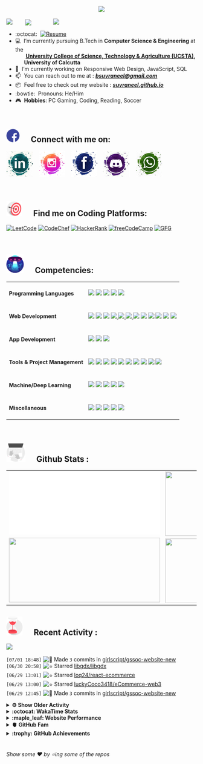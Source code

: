 <!--
[![Header](https://raw.githubusercontent.com/Suvraneel/Suvraneel/master/res/Github%20readme%20Header.png "Portfolio Website")]
(https://suvraneel.github.io/)
-->
<p align="center">
<img src="https://profile-counter.glitch.me/{Suvraneel}/count.svg"></p>

<p>
  <a href=https://open.spotify.com/user/4bio4arq8izb9sba4ly6al54v>
   <img align="right" src="https://spotify-diablo.vercel.app/api/spotify" height=auto width="380">
  </a>
  <img align="center" src="https://readme-typing-svg.herokuapp.com?font=Playfair+Display&color=F70000&size=30&center=true&vCenter=true&multiline=true&weight=100&height=100&width=220&lines=Hey+there%2C;I'm+Suvraneel+!">
  <img align="left" src="https://media.tenor.com/images/043986fe5f470eeb6d86515e6cda30fe/tenor.gif" width="50">
</p>
<!-- <br>
<a href="https://suvraneel.github.io" target="_blank"><img align='right' src="https://raw.githubusercontent.com/Suvraneel/Suvraneel/master/res/readme_banner.gif" width="240" height="auto"></a>
<br> -->

- :octocat: &nbsp;[![Resume](https://img.shields.io/badge/Suvraneel%20Bhuin-RESUME-blue?style=for-the-badge&logo=Sega)](https://suvraneel.github.io/Resume)
- :computer: &nbsp;I’m currently pursuing B.Tech in **Computer Science & Engineering** at the  
 &nbsp;&nbsp;&nbsp;&nbsp;&nbsp;&nbsp;&nbsp;**[University College of Science, Technology & Agriculture (UCSTA)](http://www.caluniv-ucsta.net/),  
 &nbsp;&nbsp;&nbsp;&nbsp;&nbsp;&nbsp;&nbsp;University of Calcutta**
- :crystal_ball: &nbsp;I’m currently working on Responsive Web Design, JavaScript, SQL
- :mailbox: &nbsp;You can reach out to me at : ***bsuvraneel@gmail.com***
- :package: &nbsp;Feel free to check out my website : [***suvraneel.github.io***](https://suvraneel.github.io/)
- :bowtie: &nbsp;Pronouns: He/Him
- :video_game: &nbsp;**Hobbies**: PC Gaming, Coding, Reading, Soccer

<br>
<h2 align=left>
<img src="https://raw.githubusercontent.com/Suvraneel/Suvraneel/master/res/social.gif" height="35" width= auto>
&nbsp;&nbsp;&nbsp;&nbsp;
Connect with me on:
<br></h2>


<!-- 
[![GitHub-Mark-Light](https://raw.githubusercontent.com/Suvraneel/Suvraneel/master/res/in.png#gh-light-mode-only)![GitHub-Mark-Dark](https://raw.githubusercontent.com/Suvraneel/Suvraneel/master/res/in.png#gh-dark-mode-only)](https://www.linkedin.com/in/suvraneel-bhuin) -->


[![LinkedIn](https://raw.githubusercontent.com/Suvraneel/Suvraneel/master/res/in.png#gh-light-mode-only)](https://www.linkedin.com/in/suvraneel-bhuin) &nbsp;&nbsp;
[![Instagram](https://raw.githubusercontent.com/Suvraneel/Suvraneel/master/res/ig.png#gh-light-mode-only)](https://www.instagram.com/el_diablo_suvraneel) &nbsp;&nbsp;
[![Facebook](https://raw.githubusercontent.com/Suvraneel/Suvraneel/master/res/fb.png#gh-light-mode-only)](https://www.facebook.com/suvraneel.bhuin) &nbsp;&nbsp;
[![Discord](https://raw.githubusercontent.com/Suvraneel/Suvraneel/master/res/dc.jpg#gh-light-mode-only)](https://discord.com/users/851345743935045652/) &nbsp;&nbsp;
[![WhatsApp](https://raw.githubusercontent.com/Suvraneel/Suvraneel/master/res/wp.png#gh-light-mode-only)](https://api.whatsapp.com/send?phone=917001967224&text=Hi!%20Suvraneel!!) &nbsp;&nbsp;


<!--
<p>
<a href="https://www.linkedin.com/in/suvraneel-bhuin" target="_blank">
<img src="https://raw.githubusercontent.com/Suvraneel/Suvraneel/master/res/in.png#gh-light-mode-only" height="70" width= auto></a>
&nbsp;&nbsp;&nbsp;&nbsp;&nbsp;
<a href="https://www.instagram.com/el_diablo_suvraneel" target="_blank">
<img src="https://github.com/Suvraneel/Suvraneel/blob/master/res/ig.png#gh-light-mode-only" height="70" width= auto></a>
&nbsp;&nbsp;&nbsp;&nbsp;&nbsp;
<a href="https://github.com/Suvraneel" target="_blank">
<img src="https://raw.githubusercontent.com/Suvraneel/Suvraneel/master/res/github.png" height="35" width= auto></a>
&nbsp;&nbsp;&nbsp;&nbsp;&nbsp;
<a href="https://www.facebook.com/suvraneel.bhuin" target="_blank">
<img src="https://raw.githubusercontent.com/Suvraneel/Suvraneel/master/res/fb.png#gh-light-mode-only" height="70" width= auto></a>
&nbsp;&nbsp;&nbsp;&nbsp;&nbsp;
<a href="https://discord.com/users/851345743935045652/" id="discord">
<img src="https://raw.githubusercontent.com/Suvraneel/Suvraneel/master/res/dc.jpg#gh-light-mode-only" height="70" width= auto></a>
&nbsp;&nbsp;&nbsp;&nbsp;&nbsp;
<a href="https://api.whatsapp.com/send?phone=917001967224&text=Hi!%20Suvraneel!!" id="whatsapp">
<img src="https://raw.githubusercontent.com/Suvraneel/Suvraneel/master/res/wp.png#gh-light-mode-only" height="70" width= auto></a> 
</p>
-->

<br>
<h2 align=left>
<img src="https://raw.githubusercontent.com/Suvraneel/Suvraneel/master/res/target.gif" height="40" width= auto>
&nbsp;&nbsp;&nbsp;&nbsp;
Find me on Coding Platforms:
<br></h2>


[![LeetCode](https://img.shields.io/badge/-LeetCode-da8200?style=for-the-badge&logo=LeetCode&logoColor=ffa116&labelColor=black)](https://leetcode.com/Suvraneel/)
[![CodeChef](https://img.shields.io/badge/Codechef-372a22?&style=for-the-badge&logo=Codechef&logoColor=red&labelColor=black)](https://www.codechef.com/users/suvraneel)
[![HackerRank](https://img.shields.io/badge/-Hackerrank-00c353?style=for-the-badge&logo=HackerRank&logoColor=00EA64&labelColor=black)](https://www.hackerrank.com/bsuvraneel)
[![freeCodeCamp](https://img.shields.io/badge/-freeCodeCamp-131342?style=for-the-badge&logo=freeCodeCamp&logoColor=white&labelColor=0A0A23)](https://www.hackerrank.com/bsuvraneel)
[![GFG](https://img.shields.io/badge/GeeksforGeeks-298D46?style=for-the-badge&logo=geeksforgeeks&logoColor=4dcb72&labelColor=black)](https://auth.geeksforgeeks.org/user/bsuvraneel/)
 <!-- 
 [![HackerEarth - hidden](https://img.shields.io/badge/HackerEarth-2C3454?&style=for-the-badge&logo=HackerEarth&logoColor=5464a1&labelColor=040407")](https://www.hackerearth.com/@bsuvraneel) 
 -->


<!-- Attribution: "Icon made by Freepik from www.flaticon.com"-->
<!--
- **Gmail**: &nbsp;&nbsp;&nbsp;&nbsp;&nbsp;&nbsp;&nbsp;&nbsp;&nbsp;&nbsp;&nbsp;&nbsp; bsuvraneel@gmail.com
- **LinkedIn**: &nbsp;&nbsp;&nbsp;&nbsp;&nbsp;&nbsp;&nbsp;&nbsp; https://www.linkedin.com/in/suvraneel-bhuin/
- **Facebook**: &nbsp;&nbsp;&nbsp;&nbsp;&nbsp;&nbsp; https://www.facebook.com/suvraneel.bhuin
- **Instagram**: &nbsp;&nbsp;&nbsp;&nbsp;&nbsp; https://www.instagram.com/el_diablo_suvraneel
- **Discord**: &nbsp;&nbsp;&nbsp;&nbsp;&nbsp;&nbsp;&nbsp;&nbsp;&nbsp; https://discord.com/users/851345743935045652/
- **WhatsApp**: &nbsp;&nbsp;&nbsp; [+91 7001967224](https://api.whatsapp.com/send?phone=917001967224&text=Hi!%20Suvraneel!!)
-->

<br>
<h2 align=left>
<img src="https://raw.githubusercontent.com/Suvraneel/Suvraneel/master/res/ufo.gif" height="50" width= auto>
&nbsp;&nbsp;&nbsp;&nbsp;
Competencies:
<br></h2>


<table>
<tr>
<td><h4>Programming Languages</h4></td>
<td><a href="https://github.com/search?q=user%3ASuvraneel+language%3AC%2B%2B&type=Code"><img src="https://img.shields.io/badge/CPP-blue?style=for-the-badge&logo=cplusplus&logoColor=blue&color=00599C&labelColor=black"/></a>  
<a href="https://github.com/search?q=user%3ASuvraneel+language%3AC&type=Code"><img src="https://img.shields.io/badge/C-black?style=for-the-badge&logo=c&labelColor=black&color=404040" /></a>  
<a href="https://github.com/search?q=user%3ASuvraneel+language%3AJava&type=Code"><img src="https://img.shields.io/badge/Java-orange?style=for-the-badge&logo=java&logoColor=ff7019&labelColor=141819&color=ff7019"/></a>  
<a href="https://github.com/search?q=user%3ASuvraneel+language%3APython&type=Code"><img src="https://img.shields.io/badge/Python-blue?style=for-the-badge&logo=python&labelColor=black&color=3776ab" /></a>  
<a href="https://github.com/search?p=4&q=user%3ASuvraneel+language%3AJavaScript&type=Code"><img src="https://img.shields.io/badge/Javascript-yellow?style=for-the-badge&logo=javascript&labelColor=black&color=DFA200" /></a></td></tr>

<tr>
<td><h4>Web Development</h4></td>
<td><a href="https://github.com/search?q=user%3ASuvraneel+language%3AHTML&type=Code"><img src="https://img.shields.io/badge/HTML5-red?style=for-the-badge&logo=html5&labelColor=black&color=E34F26"/></a>
<a href="https://github.com/search?q=user%3ASuvraneel+language%3ACSS&type=Code"><img src="https://img.shields.io/badge/CSS3-white?style=for-the-badge&logo=css3&logoColor=1572B6&labelColor=black&color=1572B6" /></a>
<a href="#"><img src="https://img.shields.io/badge/Bootstrap-purple?style=for-the-badge&logo=bootstrap&labelColor=black&color=7952B3"/></a>
<a href="https://github.com/search?p=4&q=user%3ASuvraneel+language%3AJavaScript&type=Code"><img src="https://img.shields.io/badge/Javascript-yellow?style=for-the-badge&logo=javascript&labelColor=black&color=c89100"/>  
<a href="https://github.com/search?p=4&q=user%3ASuvraneel+language%3AJavaScript&type=Code"><img src="https://img.shields.io/badge/PHP-purple?style=for-the-badge&logo=php&labelColor=black&color=585da0"/>
  <a href="https://github.com/search?p=4&q=user%3ASuvraneel+language%3AJavaScript&type=Code"><img src="https://img.shields.io/badge/mysql-black?style=for-the-badge&logo=mysql&logoColor=white&labelColor=black&color=4479A1"/>
<a href="#"><img src="https://img.shields.io/badge/MongoDB-green?style=for-the-badge&logo=mongodb&labelColor=black&color=409040"/></a>
<a href="#"><img src="https://img.shields.io/badge/Express-black?style=for-the-badge&logo=express&labelColor=black&color=1f1f1f"/></a>
<a href="#"><img src="https://img.shields.io/badge/React-blue?style=for-the-badge&logo=react&labelColor=black&color=3a8296"/></a>
<a href="#"><img src="https://img.shields.io/badge/Node.JS-blue?style=for-the-badge&logo=node.js&logoColor=lime&labelColor=black&color=236b23"/></a>
<a href="#"><img src="https://img.shields.io/badge/Tailwind%20CSS-black?style=for-the-badge&logo=tailwindcss&labelColor=black&color=1CA1B8"/></a>
<a href="#"><img src="https://img.shields.io/badge/Next.js-black?style=for-the-badge&logo=Next.js&&logoColor=white&labelColor=black&color=2E2E2E"/></a>
</td></tr>

<tr>
<td><h4>App Development</h4></td>
<td><a href="#"><img src="https://img.shields.io/badge/Flutter-0a97c2?style=for-the-badge&logo=flutter&logoColor=0dbdf2&labelColor=black&color=0ba0cd"/></a>
<a href="https://github.com/search?q=user%3ASuvraneel+language%3ADart&type=Code"><img src="https://img.shields.io/badge/Dart-blue?style=for-the-badge&logo=dart&logoColor=2eb8b8&labelColor=black&color=269999"/></a>
<a href="#"><img src="https://img.shields.io/badge/Android%20Studio-green?style=for-the-badge&logo=android%20studio&labelColor=black&color=2a9a5c"/></a></td></tr>

<tr>
<td><h4>Tools & Project Management</h4></td>
<td><a href="#"><img src="https://img.shields.io/badge/Git-red?style=for-the-badge&logo=git&labelColor=black&color=red"/></a>  
<a href="#"><img src="https://img.shields.io/badge/GitHub-black?style=for-the-badge&logo=github&labelColor=black&color=181717"/></a>  
<a href="#"><img src="https://img.shields.io/badge/VSCode-cyan?style=for-the-badge&logo=visual%20studio%20code&labelColor=00497a&color=007ACC"/></a>
<a href="#"><img src="https://img.shields.io/badge/Postman-orange?style=for-the-badge&logo=postman&labelColor=black&color=ff4704"/></a>
<a href="#"><img src="https://img.shields.io/badge/XAMPP-orange?style=for-the-badge&logo=xampp&labelColor=black&color=fb6b0b"/></a>  
<a href="#"><img src="https://img.shields.io/badge/Repl.it-black?style=for-the-badge&logo=replit&labelColor=black&color=1e2426"/></a>  
<a href="#"><img src="https://img.shields.io/badge/Eclipse%20IDE-purple?style=for-the-badge&logo=eclipse%20IDE&labelColor=1a1433&color=2C2255"/></a>  
<a href="#"><img src="https://img.shields.io/badge/Codepen-black?style=for-the-badge&logo=codepen&labelColor=black&color=141819"/></a>
  <a href="#"><img src="https://img.shields.io/badge/Vercel-black?style=for-the-badge&logo=vercel&labelColor=black&color=141219"/></a>
<a href="#"><img src="https://img.shields.io/badge/Heroku-180036?style=for-the-badge&logo=heroku&labelColor=180036&color=430098"/></a></td>  
  </tr>  

<tr>
<td><h4>Machine/Deep Learning</h4></td>
<td><a href="#"><img src="https://img.shields.io/badge/Pandas-black?style=for-the-badge&logo=pandas&labelColor=0c0234&color=150458"/></a>  
<a href="#"><img src="https://img.shields.io/badge/NumPy-blue?style=for-the-badge&logo=numpy&labelColor=001921&color=013243"/></a>  
<a href="#"><img src="https://img.shields.io/badge/TensorFlow-black?style=for-the-badge&logo=tensorflow&labelColor=141819&color=FF6F00"/></a>
<a href="#"><img src="https://img.shields.io/badge/Skikit%20Learn-orange?style=for-the-badge&logo=scikit%2Dlearn&labelColor=141819&color=F7931E"/></a>  
<a href="#"><img src="https://img.shields.io/badge/Keras-black?style=for-the-badge&logo=keras&labelColor=680000&color=D00000"/></a></td></tr>

<tr>
<td><h4>Miscellaneous</h4></td>
<td>
  <a href="#"><img src="https://img.shields.io/badge/Arduino-blue?style=for-the-badge&logo=arduino&labelColor=black&color=00979D"/></a>
  <a href="#"><img src="https://img.shields.io/badge/VHDL-cc0000?style=for-the-badge&logo=xilinx&logoColor=cc0000&labelColor=black&color=cc0000"/></a>
  <a href="#"><img src="https://img.shields.io/badge/GNU_Bash-blue?style=for-the-badge&logo=gnubash&labelColor=black&color=4EAA25"/></a>
  <a href="#"><img src="https://img.shields.io/badge/Photoshop-navy?style=for-the-badge&logo=adobe-photoshop&labelColor=black&color=0072ff"/></a>
  <a href="#"><img src="https://img.shields.io/badge/Figma-orange?style=for-the-badge&logo=figma&labelColor=black&color=f24e1e"/></a>

  </td></tr>
</table>



<br>
<h2 align=left>
<img src="https://raw.githubusercontent.com/Suvraneel/Suvraneel/master/res/laptop.gif" height="50" width= auto>
&nbsp;&nbsp;&nbsp;&nbsp;
Github Stats :
<br></h2>

<table>
  <tr>
    <td align="center">
      <img alt="" width="400" src="https://github.com/Suvraneel/Suvraneel/blob/master/metrics.plugin.isocalendar.svg">
    </td>
    <td align="center">
        <img align="right" src ="https://github-readme-stats.vercel.app/api/top-langs/?username=suvraneel&layout=compact&hide_border=true&theme=vision-friendly-dark&langs_count=10&hide=jupyter%20notebook,tex,php" height="170px" width="360px">
    </td>
  </tr>
  <tr>
    <td align="center">
      <img alt="" width="400" src="https://github-readme-stats.vercel.app/api?username=suvraneel&show_icons=true&theme=vision-friendly-dark&hide_border=true" width="360px" height="170px" >
    </td>
    <td align="center">
        <img align="right" src ="https://github-readme-streak-stats.herokuapp.com?user=suvraneel&theme=vision-friendly-dark&hide_border=true" width="360px" height="170px">
    </td>
  </tr>
</table>

<!--
  <img align="left" src="https://github.com/lowlighter/lowlighter/blob/master/metrics.plugin.isocalendar.svg" width="300" height="180">
  <img align="right" src ="https://github-readme-stats.vercel.app/api/top-langs/?username=suvraneel&layout=compact&hide_border=true&theme=vision-friendly-dark&langs_count=10&hide=jupyter%20notebook,tex,php" width="300" height="180">
  <img align="left" src = "https://github-readme-stats.vercel.app/api?username=suvraneel&show_icons=true&theme=vision-friendly-dark&hide_border=true" width="300" height="180">
  <img align="right" src = "https://github-readme-streak-stats.herokuapp.com?user=suvraneel&theme=vision-friendly-dark&hide_border=true" width="300" height="180">
-->

<h2 align="left">
<img src="https://raw.githubusercontent.com/Suvraneel/Suvraneel/master/res/hourglass1.gif" height="50" width= auto>
&nbsp;&nbsp;&nbsp;&nbsp;
Recent Activity :
<br></h2>

<!--  Personalised Heroku Instance (But sleeping dynos issue) at: suvraneel-gh-activity-graph.herokuapp.com-->
<img src="https://activity-graph.herokuapp.com/graph?username=Suvraneel&bg_color=000000&line=ffb812&area=true&color=8135fc&hide_border=true&hide_title=true">

<!--START_SECTION:activity-->
`[07/01 18:48]` <img alt="📝" src="https://github.com/cheesits456/github-activity-readme/raw/master/icons/commit.png" align="top" height="18"> Made `3` commits in [girlscript/gssoc-website-new](https://github.com/girlscript/gssoc-website-new)  
`[06/30 20:58]` <img alt="⭐" src="https://github.com/cheesits456/github-activity-readme/raw/master/icons/star.png" align="top" height="18"> Starred [libgdx/libgdx](https://github.com/libgdx/libgdx)  
`[06/29 13:01]` <img alt="⭐" src="https://github.com/cheesits456/github-activity-readme/raw/master/icons/star.png" align="top" height="18"> Starred [loq24/react-ecommerce](https://github.com/loq24/react-ecommerce)  
`[06/29 13:00]` <img alt="⭐" src="https://github.com/cheesits456/github-activity-readme/raw/master/icons/star.png" align="top" height="18"> Starred [luckyCoco3418/eCommerce-web3](https://github.com/luckyCoco3418/eCommerce-web3)  
`[06/29 12:45]` <img alt="📝" src="https://github.com/cheesits456/github-activity-readme/raw/master/icons/commit.png" align="top" height="18"> Made `3` commits in [girlscript/gssoc-website-new](https://github.com/girlscript/gssoc-website-new)  

<details><summary><b> ⚙️ Show Older Activity</b></summary>

`[06/29 12:03]` <img alt="🎉" src="https://github.com/cheesits456/github-activity-readme/raw/master/icons/merge.png" align="top" height="18"> Merged PR [`#89`](https://github.com//girlscript/gssoc-website-new/pull/89 'added cert templates :paperclip:') in [girlscript/gssoc-website-new](https://github.com/girlscript/gssoc-website-new)  
`[06/29 11:59]` <img alt="✅" src="https://github.com/cheesits456/github-activity-readme/raw/master/icons/pr-open.png" align="top" height="18"> Opened PR [`#89`](https://github.com//girlscript/gssoc-website-new/pull/89 'added cert templates :paperclip:') in [girlscript/gssoc-website-new](https://github.com/girlscript/gssoc-website-new)  
`[06/29 11:57]` <img alt="📝" src="https://github.com/cheesits456/github-activity-readme/raw/master/icons/commit.png" align="top" height="18"> Made `1` commit in [girlscript/gssoc-website-new](https://github.com/girlscript/gssoc-website-new)  
`[06/28 17:32]` <img alt="📝" src="https://github.com/cheesits456/github-activity-readme/raw/master/icons/commit.png" align="top" height="18"> Made `1` commit in [Konsole-GRID/.github](https://github.com/Konsole-GRID/.github)  
`[06/28 17:32]` <img alt="📂" src="https://github.com/cheesits456/github-activity-readme/raw/master/icons/create-branch.png" align="top" height="18"> Created branch [`main`](https://github.com/Konsole-GRID/.github/tree/main) in [Konsole-GRID/.github](https://github.com/Konsole-GRID/.github)  
`[06/28 17:32]` <img alt="➕" src="https://github.com/cheesits456/github-activity-readme/raw/master/icons/create-repo.png" align="top" height="18"> Created repository [Konsole-GRID/.github](https://github.com/Konsole-GRID/.github)  
`[06/25 22:07]` <img alt="❗️" src="https://github.com/cheesits456/github-activity-readme/raw/master/icons/issue.png" align="top" height="18"> Opened issue [`#67`](https://github.com//im-salman/react-component-export-image/issues/67 'Window is undefined') in [im-salman/react-component-export-image](https://github.com/im-salman/react-component-export-image)  
`[06/25 21:40]` <img alt="📝" src="https://github.com/cheesits456/github-activity-readme/raw/master/icons/commit.png" align="top" height="18"> Made `8` commits in [girlscript/gssoc-website-new](https://github.com/girlscript/gssoc-website-new)  
`[06/25 21:40]` <img alt="🎉" src="https://github.com/cheesits456/github-activity-readme/raw/master/icons/merge.png" align="top" height="18"> Merged PR [`#88`](https://github.com//girlscript/gssoc-website-new/pull/88 'major fixes - deprecated peer-deps replaced 🌊 ') in [girlscript/gssoc-website-new](https://github.com/girlscript/gssoc-website-new)  
`[06/25 21:40]` <img alt="✅" src="https://github.com/cheesits456/github-activity-readme/raw/master/icons/pr-open.png" align="top" height="18"> Opened PR [`#88`](https://github.com//girlscript/gssoc-website-new/pull/88 'major fixes - deprecated peer-deps replaced 🌊 ') in [girlscript/gssoc-website-new](https://github.com/girlscript/gssoc-website-new)  
`[06/25 21:39]` <img alt="📝" src="https://github.com/cheesits456/github-activity-readme/raw/master/icons/commit.png" align="top" height="18"> Made `7` commits in [girlscript/gssoc-website-new](https://github.com/girlscript/gssoc-website-new)  
`[06/24 19:50]` <img alt="📂" src="https://github.com/cheesits456/github-activity-readme/raw/master/icons/create-branch.png" align="top" height="18"> Created branch [`cert-static-suv`](https://github.com/girlscript/gssoc-website-new/tree/cert-static-suv) in [girlscript/gssoc-website-new](https://github.com/girlscript/gssoc-website-new)  
`[06/19 14:15]` <img alt="📝" src="https://github.com/cheesits456/github-activity-readme/raw/master/icons/commit.png" align="top" height="18"> Made `2` commits in [Suvraneel/Resume](https://github.com/Suvraneel/Resume)  
`[06/18 20:04]` <img alt="📝" src="https://github.com/cheesits456/github-activity-readme/raw/master/icons/commit.png" align="top" height="18"> Made `2` commits in [girlscript/gssoc-assets](https://github.com/girlscript/gssoc-assets)  
`[06/18 17:21]` <img alt="📂" src="https://github.com/cheesits456/github-activity-readme/raw/master/icons/create-branch.png" align="top" height="18"> Created branch [`cert-canvas-suv`](https://github.com/girlscript/gssoc-website-new/tree/cert-canvas-suv) in [girlscript/gssoc-website-new](https://github.com/girlscript/gssoc-website-new)  
`[06/18 16:39]` <img alt="📝" src="https://github.com/cheesits456/github-activity-readme/raw/master/icons/commit.png" align="top" height="18"> Made `1` commit in [girlscript/gssoc-website-new](https://github.com/girlscript/gssoc-website-new)  
`[06/16 07:17]` <img alt="⭐" src="https://github.com/cheesits456/github-activity-readme/raw/master/icons/star.png" align="top" height="18"> Starred [devicons/devicon](https://github.com/devicons/devicon)  
`[06/16 07:12]` <img alt="❗️" src="https://github.com/cheesits456/github-activity-readme/raw/master/icons/issue.png" align="top" height="18"> Closed issue [`#15`](https://github.com//Suvraneel/NFT-Emporium/issues/15 'Button color ') in [Suvraneel/NFT-Emporium](https://github.com/Suvraneel/NFT-Emporium)  
`[06/16 07:12]` <img alt="📝" src="https://github.com/cheesits456/github-activity-readme/raw/master/icons/commit.png" align="top" height="18"> Made `2` commits in [Suvraneel/NFT-Emporium](https://github.com/Suvraneel/NFT-Emporium)  
`[06/16 07:12]` <img alt="🎉" src="https://github.com/cheesits456/github-activity-readme/raw/master/icons/merge.png" align="top" height="18"> Merged PR [`#21`](https://github.com//Suvraneel/NFT-Emporium/pull/21 'Bump eventsource from 1.1.0 to 1.1.1') in [Suvraneel/NFT-Emporium](https://github.com/Suvraneel/NFT-Emporium)  
`[06/03 17:19]` <img alt="📝" src="https://github.com/cheesits456/github-activity-readme/raw/master/icons/commit.png" align="top" height="18"> Made `2` commits in [girlscript/gssoc-website-new](https://github.com/girlscript/gssoc-website-new)  
`[06/01 18:11]` <img alt="🗣" src="https://github.com/cheesits456/github-activity-readme/raw/master/icons/comment.png" align="top" height="18"> Commented on [`#104`](https://github.com//coding-geek21/classDeck/issues/104 'Changing the two account images and adding a title over each of them ') in [coding-geek21/classDeck](https://github.com/coding-geek21/classDeck)  
`[06/01 18:05]` <img alt="❗️" src="https://github.com/cheesits456/github-activity-readme/raw/master/icons/issue.png" align="top" height="18"> Reopened issue [`#1571`](https://github.com//Lakhankumawat/LearnCPP/issues/1571 'Dummy Test Issue Title') in [Lakhankumawat/LearnCPP](https://github.com/Lakhankumawat/LearnCPP)  
`[06/01 18:04]` <img alt="❗️" src="https://github.com/cheesits456/github-activity-readme/raw/master/icons/issue.png" align="top" height="18"> Reopened issue [`#1570`](https://github.com//Lakhankumawat/LearnCPP/issues/1570 'Dummy Test Issue Title') in [Lakhankumawat/LearnCPP](https://github.com/Lakhankumawat/LearnCPP)  
`[06/01 18:04]` <img alt="❗️" src="https://github.com/cheesits456/github-activity-readme/raw/master/icons/issue.png" align="top" height="18"> Closed issue [`#1570`](https://github.com//Lakhankumawat/LearnCPP/issues/1570 'Dummy Test Issue Title') in [Lakhankumawat/LearnCPP](https://github.com/Lakhankumawat/LearnCPP)  
`[06/01 18:04]` <img alt="❗️" src="https://github.com/cheesits456/github-activity-readme/raw/master/icons/issue.png" align="top" height="18"> Closed issue [`#1571`](https://github.com//Lakhankumawat/LearnCPP/issues/1571 'Dummy Test Issue Title') in [Lakhankumawat/LearnCPP](https://github.com/Lakhankumawat/LearnCPP)  
`[06/01 18:04]` <img alt="🗣" src="https://github.com/cheesits456/github-activity-readme/raw/master/icons/comment.png" align="top" height="18"> Commented on [`#1571`](https://github.com//Lakhankumawat/LearnCPP/issues/1571 'Dummy Test Issue Title') in [Lakhankumawat/LearnCPP](https://github.com/Lakhankumawat/LearnCPP)  
`[06/01 17:57]` <img alt="❗️" src="https://github.com/cheesits456/github-activity-readme/raw/master/icons/issue.png" align="top" height="18"> Opened issue [`#1571`](https://github.com//Lakhankumawat/LearnCPP/issues/1571 'Dummy Test Issue Title') in [Lakhankumawat/LearnCPP](https://github.com/Lakhankumawat/LearnCPP)  
`[06/01 17:56]` <img alt="📝" src="https://github.com/cheesits456/github-activity-readme/raw/master/icons/commit.png" align="top" height="18"> Made `1` commit in [Suvraneel/Greeting-action](https://github.com/Suvraneel/Greeting-action)  
`[06/01 17:55]` <img alt="❗️" src="https://github.com/cheesits456/github-activity-readme/raw/master/icons/issue.png" align="top" height="18"> Opened issue [`#1570`](https://github.com//Lakhankumawat/LearnCPP/issues/1570 'Dummy Test Issue Title') in [Lakhankumawat/LearnCPP](https://github.com/Lakhankumawat/LearnCPP)  
`[06/01 17:54]` <img alt="❗️" src="https://github.com/cheesits456/github-activity-readme/raw/master/icons/issue.png" align="top" height="18"> Closed issue [`#1569`](https://github.com//Lakhankumawat/LearnCPP/issues/1569 'Dummy Test Issue Title ') in [Lakhankumawat/LearnCPP](https://github.com/Lakhankumawat/LearnCPP)  
`[06/01 17:50]` <img alt="🍴" src="https://github.com/cheesits456/github-activity-readme/raw/master/icons/fork.png" align="top" height="18"> Forked [Lakhankumawat/LearnCPP](https://github.com/Lakhankumawat/LearnCPP) to [Suvraneel/LearnCPP](https://github.com/Suvraneel/LearnCPP)  
`[06/01 17:49]` <img alt="❗️" src="https://github.com/cheesits456/github-activity-readme/raw/master/icons/issue.png" align="top" height="18"> Opened issue [`#1569`](https://github.com//Lakhankumawat/LearnCPP/issues/1569 'Dummy Test Issue Title ') in [Lakhankumawat/LearnCPP](https://github.com/Lakhankumawat/LearnCPP)  
`[06/01 17:48]` <img alt="📝" src="https://github.com/cheesits456/github-activity-readme/raw/master/icons/commit.png" align="top" height="18"> Made `2` commits in [Suvraneel/Greeting-action](https://github.com/Suvraneel/Greeting-action)  
`[05/31 10:45]` <img alt="❗️" src="https://github.com/cheesits456/github-activity-readme/raw/master/icons/issue.png" align="top" height="18"> Opened issue [`#87`](https://github.com//girlscript/gssoc-website-new/issues/87 'demo') in [girlscript/gssoc-website-new](https://github.com/girlscript/gssoc-website-new)  
`[05/28 20:59]` <img alt="📝" src="https://github.com/cheesits456/github-activity-readme/raw/master/icons/commit.png" align="top" height="18"> Made `15` commits in [girlscript/gssoc-website-new](https://github.com/girlscript/gssoc-website-new)  
`[05/28 16:31]` <img alt="🎉" src="https://github.com/cheesits456/github-activity-readme/raw/master/icons/merge.png" align="top" height="18"> Merged PR [`#86`](https://github.com//girlscript/gssoc-website-new/pull/86 'Blog Page Updated') in [girlscript/gssoc-website-new](https://github.com/girlscript/gssoc-website-new)  
`[05/28 16:31]` <img alt="📝" src="https://github.com/cheesits456/github-activity-readme/raw/master/icons/commit.png" align="top" height="18"> Made `7` commits in [gurjeetsinghvirdee/gssoc-website-new](https://github.com/gurjeetsinghvirdee/gssoc-website-new)  
`[05/28 08:06]` <img alt="🗣" src="https://github.com/cheesits456/github-activity-readme/raw/master/icons/comment.png" align="top" height="18"> Commented on [`#65`](https://github.com//hariketsheth/Article_Repository_Management_System/issues/65 '[Feature]: Added Comment Section (#59)') in [hariketsheth/Article_Repository_Management_System](https://github.com/hariketsheth/Article_Repository_Management_System)  
`[05/28 08:03]` <img alt="🗣" src="https://github.com/cheesits456/github-activity-readme/raw/master/icons/comment.png" align="top" height="18"> Commented on [`#69`](https://github.com//hariketsheth/Article_Repository_Management_System/issues/69 '[Fix]: Fixed Category-Wise Posts (#11)') in [hariketsheth/Article_Repository_Management_System](https://github.com/hariketsheth/Article_Repository_Management_System)  
`[05/28 08:03]` <img alt="🗣" src="https://github.com/cheesits456/github-activity-readme/raw/master/icons/comment.png" align="top" height="18"> Commented on [`#75`](https://github.com//hariketsheth/Article_Repository_Management_System/issues/75 '[Fix]: Finalised Version') in [hariketsheth/Article_Repository_Management_System](https://github.com/hariketsheth/Article_Repository_Management_System)  
`[05/28 07:47]` <img alt="🗣" src="https://github.com/cheesits456/github-activity-readme/raw/master/icons/comment.png" align="top" height="18"> Commented on [`#74`](https://github.com//hariketsheth/Article_Repository_Management_System/issues/74 '[Fix]: Added Integrations') in [hariketsheth/Article_Repository_Management_System](https://github.com/hariketsheth/Article_Repository_Management_System)  
`[05/27 16:55]` <img alt="⭐" src="https://github.com/cheesits456/github-activity-readme/raw/master/icons/star.png" align="top" height="18"> Starred [Jax-Core/ValliStart](https://github.com/Jax-Core/ValliStart)  
`[05/26 19:55]` <img alt="📝" src="https://github.com/cheesits456/github-activity-readme/raw/master/icons/commit.png" align="top" height="18"> Made `1` commit in [Suvraneel/DiscordRPCMaker](https://github.com/Suvraneel/DiscordRPCMaker)  
`[05/26 19:27]` <img alt="🏷" src="https://github.com/cheesits456/github-activity-readme/raw/master/icons/release.png" align="top" height="18"> Released [`DRPCv1.1`](https://github.com/Suvraneel/DiscordRPCMaker/releases/tag/DRPCv1.1) in [Suvraneel/DiscordRPCMaker](https://github.com/Suvraneel/DiscordRPCMaker)  
`[05/26 19:25]` <img alt="🏷" src="https://github.com/cheesits456/github-activity-readme/raw/master/icons/release.png" align="top" height="18"> Released [`v2.1.1`](https://github.com/Suvraneel/DiscordRPCMaker/releases/tag/v2.1.1) in [Suvraneel/DiscordRPCMaker](https://github.com/Suvraneel/DiscordRPCMaker)  
`[05/26 16:59]` <img alt="📝" src="https://github.com/cheesits456/github-activity-readme/raw/master/icons/commit.png" align="top" height="18"> Made `1` commit in [Suvraneel/DiscordRPCMaker](https://github.com/Suvraneel/DiscordRPCMaker)  
`[05/26 16:59]` <img alt="📂" src="https://github.com/cheesits456/github-activity-readme/raw/master/icons/create-branch.png" align="top" height="18"> Created branch [`suvraneel`](https://github.com/Suvraneel/DiscordRPCMaker/tree/suvraneel) in [Suvraneel/DiscordRPCMaker](https://github.com/Suvraneel/DiscordRPCMaker)  
`[05/26 16:59]` <img alt="🍴" src="https://github.com/cheesits456/github-activity-readme/raw/master/icons/fork.png" align="top" height="18"> Forked [ThatOneCalculator/DiscordRPCMaker](https://github.com/ThatOneCalculator/DiscordRPCMaker) to [Suvraneel/DiscordRPCMaker](https://github.com/Suvraneel/DiscordRPCMaker)  
`[05/25 20:49]` <img alt="❗️" src="https://github.com/cheesits456/github-activity-readme/raw/master/icons/issue.png" align="top" height="18"> Opened issue [`#85`](https://github.com//girlscript/gssoc-website-new/issues/85 'Enhancements to makeshift pages under `More` for GSSoC 2023 :octocat: ') in [girlscript/gssoc-website-new](https://github.com/girlscript/gssoc-website-new)  
`[05/25 20:32]` <img alt="📝" src="https://github.com/cheesits456/github-activity-readme/raw/master/icons/commit.png" align="top" height="18"> Made `2` commits in [girlscript/gssoc-website-new](https://github.com/girlscript/gssoc-website-new)  
`[05/25 19:06]` <img alt="🗣" src="https://github.com/cheesits456/github-activity-readme/raw/master/icons/comment.png" align="top" height="18"> Commented on [`#862`](https://github.com//SauravMukherjee44/Aec-Library-Website/issues/862 'BlogSection Updated') in [SauravMukherjee44/Aec-Library-Website](https://github.com/SauravMukherjee44/Aec-Library-Website)  
`[05/25 18:44]` <img alt="⭐" src="https://github.com/cheesits456/github-activity-readme/raw/master/icons/star.png" align="top" height="18"> Starred [thmsgbrt/nodejs-typescript-express-apollo-graphql-starter](https://github.com/thmsgbrt/nodejs-typescript-express-apollo-graphql-starter)  
`[05/25 15:27]` <img alt="📝" src="https://github.com/cheesits456/github-activity-readme/raw/master/icons/commit.png" align="top" height="18"> Made `3` commits in [Suvraneel/Suvraneel](https://github.com/Suvraneel/Suvraneel)  
`[05/22 12:59]` <img alt="❗️" src="https://github.com/cheesits456/github-activity-readme/raw/master/icons/issue.png" align="top" height="18"> Closed issue [`#16`](https://github.com//Suvraneel/NFT-Emporium/issues/16 'Responsiveness') in [Suvraneel/NFT-Emporium](https://github.com/Suvraneel/NFT-Emporium)  
`[05/20 08:33]` <img alt="📂" src="https://github.com/cheesits456/github-activity-readme/raw/master/icons/create-branch.png" align="top" height="18"> Created branch [`main`](https://github.com/Suvraneel/codespaces/tree/main) in [Suvraneel/codespaces](https://github.com/Suvraneel/codespaces)  
`[05/20 08:32]` <img alt="➕" src="https://github.com/cheesits456/github-activity-readme/raw/master/icons/create-repo.png" align="top" height="18"> Created repository [Suvraneel/codespaces](https://github.com/Suvraneel/codespaces)  
`[05/19 18:29]` <img alt="🗣" src="https://github.com/cheesits456/github-activity-readme/raw/master/icons/comment.png" align="top" height="18"> Commented on [`#15`](https://github.com//Suvraneel/NFT-Emporium/issues/15 'Button color ') in [Suvraneel/NFT-Emporium](https://github.com/Suvraneel/NFT-Emporium)  
`[05/19 18:27]` <img alt="🗣" src="https://github.com/cheesits456/github-activity-readme/raw/master/icons/comment.png" align="top" height="18"> Commented on [`#15`](https://github.com//Suvraneel/NFT-Emporium/issues/15 'Button color ') in [Suvraneel/NFT-Emporium](https://github.com/Suvraneel/NFT-Emporium)  
`[05/17 14:18]` <img alt="🎉" src="https://github.com/cheesits456/github-activity-readme/raw/master/icons/merge.png" align="top" height="18"> Merged PR [`#20`](https://github.com//Suvraneel/NFT-Emporium/pull/20 'Bump cross-fetch from 2.2.5 to 2.2.6') in [Suvraneel/NFT-Emporium](https://github.com/Suvraneel/NFT-Emporium)  
`[05/17 14:18]` <img alt="📝" src="https://github.com/cheesits456/github-activity-readme/raw/master/icons/commit.png" align="top" height="18"> Made `2` commits in [Suvraneel/NFT-Emporium](https://github.com/Suvraneel/NFT-Emporium)  
`[05/16 13:11]` <img alt="🗣" src="https://github.com/cheesits456/github-activity-readme/raw/master/icons/comment.png" align="top" height="18"> Commented on [`#15`](https://github.com//Suvraneel/NFT-Emporium/issues/15 'Button color ') in [Suvraneel/NFT-Emporium](https://github.com/Suvraneel/NFT-Emporium)  
`[05/13 18:41]` <img alt="⭐" src="https://github.com/cheesits456/github-activity-readme/raw/master/icons/star.png" align="top" height="18"> Starred [markdoc/markdoc](https://github.com/markdoc/markdoc)  
`[05/13 18:40]` <img alt="⭐" src="https://github.com/cheesits456/github-activity-readme/raw/master/icons/star.png" align="top" height="18"> Starred [markdoc/markdoc](https://github.com/markdoc/markdoc)  
`[05/13 18:40]` <img alt="⭐" src="https://github.com/cheesits456/github-activity-readme/raw/master/icons/star.png" align="top" height="18"> Starred [chakra-ui/zag](https://github.com/chakra-ui/zag)  
`[05/13 14:22]` <img alt="⭐" src="https://github.com/cheesits456/github-activity-readme/raw/master/icons/star.png" align="top" height="18"> Starred [pittcsc/Summer2022-Internships](https://github.com/pittcsc/Summer2022-Internships)  
`[05/11 18:34]` <img alt="🗣" src="https://github.com/cheesits456/github-activity-readme/raw/master/icons/comment.png" align="top" height="18"> Commented on [`#222`](https://github.com//srimani-programmer/Breast-Cancer-Predictor/issues/222 'Catboost Model on Numerical Data') in [srimani-programmer/Breast-Cancer-Predictor](https://github.com/srimani-programmer/Breast-Cancer-Predictor)  
`[05/11 08:05]` <img alt="📝" src="https://github.com/cheesits456/github-activity-readme/raw/master/icons/commit.png" align="top" height="18"> Made `2` commits in [girlscript/gssoc-website-new](https://github.com/girlscript/gssoc-website-new)  
`[05/10 21:15]` <img alt="🗣" src="https://github.com/cheesits456/github-activity-readme/raw/master/icons/comment.png" align="top" height="18"> Commented on [`#41`](https://github.com//Dezenix/website-screens/issues/41 '#26 issue') in [Dezenix/website-screens](https://github.com/Dezenix/website-screens)  
`[05/10 20:45]` <img alt="📝" src="https://github.com/cheesits456/github-activity-readme/raw/master/icons/commit.png" align="top" height="18"> Made `1` commit in [girlscript/gssoc-website-new](https://github.com/girlscript/gssoc-website-new)  
`[05/10 19:47]` <img alt="🗣" src="https://github.com/cheesits456/github-activity-readme/raw/master/icons/comment.png" align="top" height="18"> Commented on [`#1580`](https://github.com//khushi-purwar/WebDev-ProjectKart/issues/1580 'Admin Panel') in [khushi-purwar/WebDev-ProjectKart](https://github.com/khushi-purwar/WebDev-ProjectKart)  
`[05/09 20:07]` <img alt="📝" src="https://github.com/cheesits456/github-activity-readme/raw/master/icons/commit.png" align="top" height="18"> Made `2` commits in [Suvraneel/Suvraneel](https://github.com/Suvraneel/Suvraneel)  
`[05/09 16:42]` <img alt="🗣" src="https://github.com/cheesits456/github-activity-readme/raw/master/icons/comment.png" align="top" height="18"> Commented on [`#356`](https://github.com//surajm-333/Ace-The-FrontEnd/issues/356 'Pixel-to-em-converter') in [surajm-333/Ace-The-FrontEnd](https://github.com/surajm-333/Ace-The-FrontEnd)  
`[05/09 16:33]` <img alt="🗣" src="https://github.com/cheesits456/github-activity-readme/raw/master/icons/comment.png" align="top" height="18"> Commented on [`#445`](https://github.com//surajm-333/Ace-The-FrontEnd/issues/445 'Car game') in [surajm-333/Ace-The-FrontEnd](https://github.com/surajm-333/Ace-The-FrontEnd)  
`[05/08 15:56]` <img alt="⭐" src="https://github.com/cheesits456/github-activity-readme/raw/master/icons/star.png" align="top" height="18"> Starred [Ebazhanov/linkedin-skill-assessments-quizzes](https://github.com/Ebazhanov/linkedin-skill-assessments-quizzes)  
`[05/07 19:06]` <img alt="📝" src="https://github.com/cheesits456/github-activity-readme/raw/master/icons/commit.png" align="top" height="18"> Made `2` commits in [Suvraneel/VHDL-Xilinx](https://github.com/Suvraneel/VHDL-Xilinx)  
`[05/07 19:06]` <img alt="🎉" src="https://github.com/cheesits456/github-activity-readme/raw/master/icons/merge.png" align="top" height="18"> Merged PR [`#1`](https://github.com//Suvraneel/VHDL-Xilinx/pull/1 '[ImgBot] Optimize images') in [Suvraneel/VHDL-Xilinx](https://github.com/Suvraneel/VHDL-Xilinx)  
`[05/05 22:01]` <img alt="🗣" src="https://github.com/cheesits456/github-activity-readme/raw/master/icons/comment.png" align="top" height="18"> Commented on [`#71`](https://github.com//girlscript/gssoc-website-new/issues/71 'feat: live chatbot added') in [girlscript/gssoc-website-new](https://github.com/girlscript/gssoc-website-new)  
`[05/05 21:57]` <img alt="🗣" src="https://github.com/cheesits456/github-activity-readme/raw/master/icons/comment.png" align="top" height="18"> Commented on [`#108`](https://github.com//Hackathon7/Pacify-final/issues/108 'Add Chatbot') in [Hackathon7/Pacify-final](https://github.com/Hackathon7/Pacify-final)  
`[05/05 21:54]` <img alt="🗣" src="https://github.com/cheesits456/github-activity-readme/raw/master/icons/comment.png" align="top" height="18"> Commented on [`#473`](https://github.com//arpit456jain/Amazing-Js-Projects/issues/473 'Add Live Chatbot') in [arpit456jain/Amazing-Js-Projects](https://github.com/arpit456jain/Amazing-Js-Projects)  
`[05/05 12:37]` <img alt="📝" src="https://github.com/cheesits456/github-activity-readme/raw/master/icons/commit.png" align="top" height="18"> Made `2` commits in [Suvraneel/Suvraneel](https://github.com/Suvraneel/Suvraneel)  
`[05/05 12:19]` <img alt="📝" src="https://github.com/cheesits456/github-activity-readme/raw/master/icons/commit.png" align="top" height="18"> Made `3` commits in [Suvraneel/VHDL-Xilinx](https://github.com/Suvraneel/VHDL-Xilinx)  
`[05/05 12:08]` <img alt="📂" src="https://github.com/cheesits456/github-activity-readme/raw/master/icons/create-branch.png" align="top" height="18"> Created branch [`main`](https://github.com/Suvraneel/VHDL-Xilinx/tree/main) in [Suvraneel/VHDL-Xilinx](https://github.com/Suvraneel/VHDL-Xilinx)  
`[05/05 11:44]` <img alt="➕" src="https://github.com/cheesits456/github-activity-readme/raw/master/icons/create-repo.png" align="top" height="18"> Created repository [Suvraneel/VHDL-Xilinx](https://github.com/Suvraneel/VHDL-Xilinx)  
`[05/05 11:24]` <img alt="➕" src="https://github.com/cheesits456/github-activity-readme/raw/master/icons/create-repo.png" align="top" height="18"> Created repository [Suvraneel/VHDL-Xilinx](https://github.com/Suvraneel/VHDL-Xilinx)  
`[05/01 20:40]` <img alt="📝" src="https://github.com/cheesits456/github-activity-readme/raw/master/icons/commit.png" align="top" height="18"> Made `3` commits in [Suvraneel/Suvraneel](https://github.com/Suvraneel/Suvraneel)  
`[05/01 20:40]` <img alt="🎉" src="https://github.com/cheesits456/github-activity-readme/raw/master/icons/merge.png" align="top" height="18"> Merged PR [`#50`](https://github.com//Suvraneel/Suvraneel/pull/50 '[ImgBot] Optimize images') in [Suvraneel/Suvraneel](https://github.com/Suvraneel/Suvraneel)  
`[05/01 20:40]` <img alt="🔍" src="https://github.com/cheesits456/github-activity-readme/raw/master/icons/review.png" align="top" height="18"> Reviewed [`#50`](https://github.com//Suvraneel/Suvraneel/pull/50 '[ImgBot] Optimize images') in [Suvraneel/Suvraneel](https://github.com/Suvraneel/Suvraneel)  
`[05/01 20:38]` <img alt="📝" src="https://github.com/cheesits456/github-activity-readme/raw/master/icons/commit.png" align="top" height="18"> Made `7` commits in [Suvraneel/Suvraneel](https://github.com/Suvraneel/Suvraneel)  
`[04/29 07:19]` <img alt="❌" src="https://github.com/cheesits456/github-activity-readme/raw/master/icons/pr-close.png" align="top" height="18"> Closed PR [`#82`](https://github.com//girlscript/gssoc-website-new/pull/82 'Created Blog page') in [girlscript/gssoc-website-new](https://github.com/girlscript/gssoc-website-new)  
`[04/27 20:56]` <img alt="❌" src="https://github.com/cheesits456/github-activity-readme/raw/master/icons/pr-close.png" align="top" height="18"> Closed PR [`#84`](https://github.com//girlscript/gssoc-website-new/pull/84 'Mehak blog') in [girlscript/gssoc-website-new](https://github.com/girlscript/gssoc-website-new)  
`[04/27 20:56]` <img alt="📝" src="https://github.com/cheesits456/github-activity-readme/raw/master/icons/commit.png" align="top" height="18"> Made `7` commits in [girlscript/gssoc-website-new](https://github.com/girlscript/gssoc-website-new)  
`[04/27 20:56]` <img alt="🎉" src="https://github.com/cheesits456/github-activity-readme/raw/master/icons/merge.png" align="top" height="18"> Merged PR [`#69`](https://github.com//girlscript/gssoc-website-new/pull/69 'Mehak blog') in [girlscript/gssoc-website-new](https://github.com/girlscript/gssoc-website-new)  
`[04/27 20:55]` <img alt="📝" src="https://github.com/cheesits456/github-activity-readme/raw/master/icons/commit.png" align="top" height="18"> Made `38` commits in [mehakagg1313/gssoc-website-new](https://github.com/mehakagg1313/gssoc-website-new)  
`[04/27 20:54]` <img alt="✅" src="https://github.com/cheesits456/github-activity-readme/raw/master/icons/pr-open.png" align="top" height="18"> Opened PR [`#84`](https://github.com//girlscript/gssoc-website-new/pull/84 'Mehak blog') in [girlscript/gssoc-website-new](https://github.com/girlscript/gssoc-website-new)  
`[04/27 20:53]` <img alt="📝" src="https://github.com/cheesits456/github-activity-readme/raw/master/icons/commit.png" align="top" height="18"> Made `2` commits in [mehakagg1313/gssoc-website-new](https://github.com/mehakagg1313/gssoc-website-new)  
`[04/27 20:38]` <img alt="📂" src="https://github.com/cheesits456/github-activity-readme/raw/master/icons/create-branch.png" align="top" height="18"> Created branch [`blog`](https://github.com/girlscript/gssoc-website-new/tree/blog) in [girlscript/gssoc-website-new](https://github.com/girlscript/gssoc-website-new)  
`[04/27 20:22]` <img alt="📝" src="https://github.com/cheesits456/github-activity-readme/raw/master/icons/commit.png" align="top" height="18"> Made `2` commits in [Suvraneel/Suvraneel](https://github.com/Suvraneel/Suvraneel)  
`[04/27 20:22]` <img alt="🎉" src="https://github.com/cheesits456/github-activity-readme/raw/master/icons/merge.png" align="top" height="18"> Merged PR [`#49`](https://github.com//Suvraneel/Suvraneel/pull/49 '[ImgBot] Optimize images') in [Suvraneel/Suvraneel](https://github.com/Suvraneel/Suvraneel)  
`[04/27 16:43]` <img alt="📝" src="https://github.com/cheesits456/github-activity-readme/raw/master/icons/commit.png" align="top" height="18"> Made `5` commits in [girlscript/gssoc-website-new](https://github.com/girlscript/gssoc-website-new)  
`[04/27 16:43]` <img alt="🎉" src="https://github.com/cheesits456/github-activity-readme/raw/master/icons/merge.png" align="top" height="18"> Merged PR [`#83`](https://github.com//girlscript/gssoc-website-new/pull/83 'added rewards carousel :trophy: ') in [girlscript/gssoc-website-new](https://github.com/girlscript/gssoc-website-new)  
`[04/27 16:40]` <img alt="📝" src="https://github.com/cheesits456/github-activity-readme/raw/master/icons/commit.png" align="top" height="18"> Made `23` commits in [girlscript/gssoc-website-new](https://github.com/girlscript/gssoc-website-new)  
`[04/27 16:36]` <img alt="✅" src="https://github.com/cheesits456/github-activity-readme/raw/master/icons/pr-open.png" align="top" height="18"> Opened PR [`#83`](https://github.com//girlscript/gssoc-website-new/pull/83 'added rewards carousel :trophy: ') in [girlscript/gssoc-website-new](https://github.com/girlscript/gssoc-website-new)  
`[04/27 16:36]` <img alt="📝" src="https://github.com/cheesits456/github-activity-readme/raw/master/icons/commit.png" align="top" height="18"> Made `1` commit in [girlscript/gssoc-website-new](https://github.com/girlscript/gssoc-website-new)  
`[04/27 07:58]` <img alt="📝" src="https://github.com/cheesits456/github-activity-readme/raw/master/icons/commit.png" align="top" height="18"> Made `15` commits in [Suvraneel/Suvraneel](https://github.com/Suvraneel/Suvraneel)  
`[04/26 22:16]` <img alt="📝" src="https://github.com/cheesits456/github-activity-readme/raw/master/icons/commit.png" align="top" height="18"> Made `5` commits in [Suvraneel/LeetCode](https://github.com/Suvraneel/LeetCode)  
`[04/24 20:37]` <img alt="🗣" src="https://github.com/cheesits456/github-activity-readme/raw/master/icons/comment.png" align="top" height="18"> Commented on [`#81`](https://github.com//girlscript/gssoc-website-new/issues/81 'added pagination') in [girlscript/gssoc-website-new](https://github.com/girlscript/gssoc-website-new)  
`[04/24 20:37]` <img alt="📝" src="https://github.com/cheesits456/github-activity-readme/raw/master/icons/commit.png" align="top" height="18"> Made `4` commits in [girlscript/gssoc-website-new](https://github.com/girlscript/gssoc-website-new)  
`[04/24 20:37]` <img alt="🎉" src="https://github.com/cheesits456/github-activity-readme/raw/master/icons/merge.png" align="top" height="18"> Merged PR [`#81`](https://github.com//girlscript/gssoc-website-new/pull/81 'added pagination') in [girlscript/gssoc-website-new](https://github.com/girlscript/gssoc-website-new)  
`[04/24 20:37]` <img alt="❗️" src="https://github.com/cheesits456/github-activity-readme/raw/master/icons/issue.png" align="top" height="18"> Closed issue [`#78`](https://github.com//girlscript/gssoc-website-new/issues/78 'Pagination for leaderboard table') in [girlscript/gssoc-website-new](https://github.com/girlscript/gssoc-website-new)  
`[04/24 20:37]` <img alt="📝" src="https://github.com/cheesits456/github-activity-readme/raw/master/icons/commit.png" align="top" height="18"> Made `1` commit in [GaganpreetKaurKalsi/gssoc-website-new](https://github.com/GaganpreetKaurKalsi/gssoc-website-new)  
`[04/24 20:00]` <img alt="🗣" src="https://github.com/cheesits456/github-activity-readme/raw/master/icons/comment.png" align="top" height="18"> Commented on [`#81`](https://github.com//girlscript/gssoc-website-new/issues/81 'added pagination') in [girlscript/gssoc-website-new](https://github.com/girlscript/gssoc-website-new)  
`[04/24 10:51]` <img alt="🗣" src="https://github.com/cheesits456/github-activity-readme/raw/master/icons/comment.png" align="top" height="18"> Commented on [`#132`](https://github.com//karunakaran186/KAVI-voice-Assitant/issues/132 'TakeABreak Project') in [karunakaran186/KAVI-voice-Assitant](https://github.com/karunakaran186/KAVI-voice-Assitant)  
`[04/23 20:51]` <img alt="❗️" src="https://github.com/cheesits456/github-activity-readme/raw/master/icons/issue.png" align="top" height="18"> Closed issue [`#79`](https://github.com//girlscript/gssoc-website-new/issues/79 'Fixing modal links and adding view and Github button to rows') in [girlscript/gssoc-website-new](https://github.com/girlscript/gssoc-website-new)  
`[04/23 20:50]` <img alt="📝" src="https://github.com/cheesits456/github-activity-readme/raw/master/icons/commit.png" align="top" height="18"> Made `4` commits in [girlscript/gssoc-website-new](https://github.com/girlscript/gssoc-website-new)  
`[04/23 20:50]` <img alt="🎉" src="https://github.com/cheesits456/github-activity-readme/raw/master/icons/merge.png" align="top" height="18"> Merged PR [`#80`](https://github.com//girlscript/gssoc-website-new/pull/80 'Fixed PR links and added view Button') in [girlscript/gssoc-website-new](https://github.com/girlscript/gssoc-website-new)  
`[04/23 18:48]` <img alt="📝" src="https://github.com/cheesits456/github-activity-readme/raw/master/icons/commit.png" align="top" height="18"> Made `1` commit in [Suvraneel/OpenSorcerer-NFT-Game-Token](https://github.com/Suvraneel/OpenSorcerer-NFT-Game-Token)  
`[04/23 17:46]` <img alt="📝" src="https://github.com/cheesits456/github-activity-readme/raw/master/icons/commit.png" align="top" height="18"> Made `16` commits in [Suvraneel/LeetCode](https://github.com/Suvraneel/LeetCode)  
`[04/23 16:03]` <img alt="📝" src="https://github.com/cheesits456/github-activity-readme/raw/master/icons/commit.png" align="top" height="18"> Made `4` commits in [Suvraneel/metrics](https://github.com/Suvraneel/metrics)  
`[04/23 15:13]` <img alt="🔍" src="https://github.com/cheesits456/github-activity-readme/raw/master/icons/review.png" align="top" height="18"> Reviewed [`#80`](https://github.com//girlscript/gssoc-website-new/pull/80 'Fixed PR links and added view Button') in [girlscript/gssoc-website-new](https://github.com/girlscript/gssoc-website-new)  
`[04/23 15:13]` <img alt="🔍" src="https://github.com/cheesits456/github-activity-readme/raw/master/icons/review.png" align="top" height="18"> Reviewed [`#80`](https://github.com//girlscript/gssoc-website-new/pull/80 'Fixed PR links and added view Button') in [girlscript/gssoc-website-new](https://github.com/girlscript/gssoc-website-new)  
`[04/23 15:08]` <img alt="🗣" src="https://github.com/cheesits456/github-activity-readme/raw/master/icons/comment.png" align="top" height="18"> Commented on [`#80`](https://github.com//girlscript/gssoc-website-new/issues/80 'Fixed PR links and added view Button') in [girlscript/gssoc-website-new](https://github.com/girlscript/gssoc-website-new)  
`[04/23 12:19]` <img alt="📝" src="https://github.com/cheesits456/github-activity-readme/raw/master/icons/commit.png" align="top" height="18"> Made `2` commits in [Suvraneel/OpenSorcerer-NFT-Game-Token](https://github.com/Suvraneel/OpenSorcerer-NFT-Game-Token)  
`[04/23 11:47]` <img alt="📂" src="https://github.com/cheesits456/github-activity-readme/raw/master/icons/create-branch.png" align="top" height="18"> Created branch [`main`](https://github.com/Suvraneel/OpenSorcerer-NFT-Game-Token/tree/main) in [Suvraneel/OpenSorcerer-NFT-Game-Token](https://github.com/Suvraneel/OpenSorcerer-NFT-Game-Token)  
`[04/23 11:47]` <img alt="➕" src="https://github.com/cheesits456/github-activity-readme/raw/master/icons/create-repo.png" align="top" height="18"> Created repository [Suvraneel/OpenSorcerer-NFT-Game-Token](https://github.com/Suvraneel/OpenSorcerer-NFT-Game-Token)  
`[04/23 11:33]` <img alt="📂" src="https://github.com/cheesits456/github-activity-readme/raw/master/icons/create-branch.png" align="top" height="18"> Created branch [`CharactersNFTCollection`](https://github.com/Suvraneel/hashlips_art_engine/tree/CharactersNFTCollection) in [Suvraneel/hashlips_art_engine](https://github.com/Suvraneel/hashlips_art_engine)  
`[04/23 11:32]` <img alt="🍴" src="https://github.com/cheesits456/github-activity-readme/raw/master/icons/fork.png" align="top" height="18"> Forked [HashLips/hashlips_art_engine](https://github.com/HashLips/hashlips_art_engine) to [Suvraneel/hashlips_art_engine](https://github.com/Suvraneel/hashlips_art_engine)  
`[04/22 16:45]` <img alt="⭐" src="https://github.com/cheesits456/github-activity-readme/raw/master/icons/star.png" align="top" height="18"> Starred [FrancescoXX/free-Web3-resources](https://github.com/FrancescoXX/free-Web3-resources)  
`[04/21 20:51]` <img alt="📝" src="https://github.com/cheesits456/github-activity-readme/raw/master/icons/commit.png" align="top" height="18"> Made `3` commits in [Suvraneel/LeetCode](https://github.com/Suvraneel/LeetCode)  
`[04/21 17:50]` <img alt="📝" src="https://github.com/cheesits456/github-activity-readme/raw/master/icons/commit.png" align="top" height="18"> Made `6` commits in [girlscript/gssoc-website-new](https://github.com/girlscript/gssoc-website-new)  
`[04/21 17:39]` <img alt="📝" src="https://github.com/cheesits456/github-activity-readme/raw/master/icons/commit.png" align="top" height="18"> Made `1` commit in [Suvraneel/contributors-readme-action](https://github.com/Suvraneel/contributors-readme-action)  
`[04/21 16:36]` <img alt="🗣" src="https://github.com/cheesits456/github-activity-readme/raw/master/icons/comment.png" align="top" height="18"> Commented on [`#16`](https://github.com//Suvraneel/NFT-Emporium/issues/16 'Responsiveness') in [Suvraneel/NFT-Emporium](https://github.com/Suvraneel/NFT-Emporium)  
`[04/20 20:37]` <img alt="📝" src="https://github.com/cheesits456/github-activity-readme/raw/master/icons/commit.png" align="top" height="18"> Made `2` commits in [Suvraneel/LeetCode](https://github.com/Suvraneel/LeetCode)  
`[04/20 07:51]` <img alt="❗️" src="https://github.com/cheesits456/github-activity-readme/raw/master/icons/issue.png" align="top" height="18"> Closed issue [`#70`](https://github.com//girlscript/gssoc-website-new/issues/70 'Feat: Live Chatbot') in [girlscript/gssoc-website-new](https://github.com/girlscript/gssoc-website-new)  
`[04/19 22:27]` <img alt="📝" src="https://github.com/cheesits456/github-activity-readme/raw/master/icons/commit.png" align="top" height="18"> Made `3` commits in [Suvraneel/LeetCode](https://github.com/Suvraneel/LeetCode)  
`[04/19 22:19]` <img alt="📝" src="https://github.com/cheesits456/github-activity-readme/raw/master/icons/commit.png" align="top" height="18"> Made `3` commits in [girlscript/gssoc-website-new](https://github.com/girlscript/gssoc-website-new)  
`[04/19 22:19]` <img alt="🎉" src="https://github.com/cheesits456/github-activity-readme/raw/master/icons/merge.png" align="top" height="18"> Merged PR [`#71`](https://github.com//girlscript/gssoc-website-new/pull/71 'feat: live chatbot added') in [girlscript/gssoc-website-new](https://github.com/girlscript/gssoc-website-new)  
`[04/19 22:18]` <img alt="📂" src="https://github.com/cheesits456/github-activity-readme/raw/master/icons/create-branch.png" align="top" height="18"> Created branch [`chatbot-gurjeet`](https://github.com/girlscript/gssoc-website-new/tree/chatbot-gurjeet) in [girlscript/gssoc-website-new](https://github.com/girlscript/gssoc-website-new)  
`[04/19 20:39]` <img alt="🗣" src="https://github.com/cheesits456/github-activity-readme/raw/master/icons/comment.png" align="top" height="18"> Commented on [`#77`](https://github.com//girlscript/gssoc-website-new/issues/77 'Loader for leaderboard') in [girlscript/gssoc-website-new](https://github.com/girlscript/gssoc-website-new)  
`[04/19 20:18]` <img alt="🗣" src="https://github.com/cheesits456/github-activity-readme/raw/master/icons/comment.png" align="top" height="18"> Commented on [`#77`](https://github.com//girlscript/gssoc-website-new/issues/77 'Loader for leaderboard') in [girlscript/gssoc-website-new](https://github.com/girlscript/gssoc-website-new)  
`[04/19 20:07]` <img alt="📝" src="https://github.com/cheesits456/github-activity-readme/raw/master/icons/commit.png" align="top" height="18"> Made `7` commits in [girlscript/gssoc-website-new](https://github.com/girlscript/gssoc-website-new)  
`[04/19 20:04]` <img alt="❗️" src="https://github.com/cheesits456/github-activity-readme/raw/master/icons/issue.png" align="top" height="18"> Closed issue [`#76`](https://github.com//girlscript/gssoc-website-new/issues/76 'Loader for the leaderboard page') in [girlscript/gssoc-website-new](https://github.com/girlscript/gssoc-website-new)  
`[04/19 20:04]` <img alt="🎉" src="https://github.com/cheesits456/github-activity-readme/raw/master/icons/merge.png" align="top" height="18"> Merged PR [`#77`](https://github.com//girlscript/gssoc-website-new/pull/77 'Loader for leaderboard') in [girlscript/gssoc-website-new](https://github.com/girlscript/gssoc-website-new)  
`[04/19 19:56]` <img alt="📝" src="https://github.com/cheesits456/github-activity-readme/raw/master/icons/commit.png" align="top" height="18"> Made `4` commits in [GaganpreetKaurKalsi/gssoc-website-new](https://github.com/GaganpreetKaurKalsi/gssoc-website-new)  
`[04/18 12:22]` <img alt="🗣" src="https://github.com/cheesits456/github-activity-readme/raw/master/icons/comment.png" align="top" height="18"> Commented on [`#72`](https://github.com//girlscript/gssoc-website-new/issues/72 'List Open Issues of GSSoC22 Projects') in [girlscript/gssoc-website-new](https://github.com/girlscript/gssoc-website-new)  
`[04/18 10:43]` <img alt="🗣" src="https://github.com/cheesits456/github-activity-readme/raw/master/icons/comment.png" align="top" height="18"> Commented on [`#76`](https://github.com//girlscript/gssoc-website-new/issues/76 'Loader for the leaderboard page') in [girlscript/gssoc-website-new](https://github.com/girlscript/gssoc-website-new)  
`[04/18 08:17]` <img alt="🗣" src="https://github.com/cheesits456/github-activity-readme/raw/master/icons/comment.png" align="top" height="18"> Commented on [`#76`](https://github.com//girlscript/gssoc-website-new/issues/76 'Loader for the leaderboard page') in [girlscript/gssoc-website-new](https://github.com/girlscript/gssoc-website-new)  
`[04/18 07:57]` <img alt="📝" src="https://github.com/cheesits456/github-activity-readme/raw/master/icons/commit.png" align="top" height="18"> Made `5` commits in [Suvraneel/LeetCode](https://github.com/Suvraneel/LeetCode)  
`[04/17 18:52]` <img alt="📝" src="https://github.com/cheesits456/github-activity-readme/raw/master/icons/commit.png" align="top" height="18"> Made `2` commits in [girlscript/gssoc-website-new](https://github.com/girlscript/gssoc-website-new)  
`[04/17 18:50]` <img alt="🗣" src="https://github.com/cheesits456/github-activity-readme/raw/master/icons/comment.png" align="top" height="18"> Commented on [`#72`](https://github.com//girlscript/gssoc-website-new/issues/72 'List Open Issues of GSSoC22 Projects') in [girlscript/gssoc-website-new](https://github.com/girlscript/gssoc-website-new)  
`[04/17 18:44]` <img alt="❗️" src="https://github.com/cheesits456/github-activity-readme/raw/master/icons/issue.png" align="top" height="18"> Closed issue [`#72`](https://github.com//girlscript/gssoc-website-new/issues/72 'List Open Issues of GSSoC22 Projects') in [girlscript/gssoc-website-new](https://github.com/girlscript/gssoc-website-new)  
`[04/17 18:44]` <img alt="🗣" src="https://github.com/cheesits456/github-activity-readme/raw/master/icons/comment.png" align="top" height="18"> Commented on [`#72`](https://github.com//girlscript/gssoc-website-new/issues/72 'List Open Issues of GSSoC22 Projects') in [girlscript/gssoc-website-new](https://github.com/girlscript/gssoc-website-new)  
`[04/17 18:28]` <img alt="🗣" src="https://github.com/cheesits456/github-activity-readme/raw/master/icons/comment.png" align="top" height="18"> Commented on [`#75`](https://github.com//girlscript/gssoc-website-new/issues/75 'added searchbar functionality to Leaderboard') in [girlscript/gssoc-website-new](https://github.com/girlscript/gssoc-website-new)  
`[04/17 18:23]` <img alt="📝" src="https://github.com/cheesits456/github-activity-readme/raw/master/icons/commit.png" align="top" height="18"> Made `3` commits in [girlscript/gssoc-website-new](https://github.com/girlscript/gssoc-website-new)  
`[04/17 18:23]` <img alt="🎉" src="https://github.com/cheesits456/github-activity-readme/raw/master/icons/merge.png" align="top" height="18"> Merged PR [`#75`](https://github.com//girlscript/gssoc-website-new/pull/75 'added searchbar functionality to Leaderboard') in [girlscript/gssoc-website-new](https://github.com/girlscript/gssoc-website-new)  
`[04/17 18:23]` <img alt="❗️" src="https://github.com/cheesits456/github-activity-readme/raw/master/icons/issue.png" align="top" height="18"> Closed issue [`#74`](https://github.com//girlscript/gssoc-website-new/issues/74 'Search bar for Leaderboard') in [girlscript/gssoc-website-new](https://github.com/girlscript/gssoc-website-new)  
`[04/17 18:13]` <img alt="📝" src="https://github.com/cheesits456/github-activity-readme/raw/master/icons/commit.png" align="top" height="18"> Made `5` commits in [Suvraneel/LeetCode](https://github.com/Suvraneel/LeetCode)  
`[04/17 13:29]` <img alt="🗣" src="https://github.com/cheesits456/github-activity-readme/raw/master/icons/comment.png" align="top" height="18"> Commented on [`#75`](https://github.com//girlscript/gssoc-website-new/issues/75 'added searchbar functionality to Leaderboard') in [girlscript/gssoc-website-new](https://github.com/girlscript/gssoc-website-new)  
`[04/16 20:50]` <img alt="🎉" src="https://github.com/cheesits456/github-activity-readme/raw/master/icons/merge.png" align="top" height="18"> Merged PR [`#48`](https://github.com//Suvraneel/Suvraneel/pull/48 '[ImgBot] Optimize images') in [Suvraneel/Suvraneel](https://github.com/Suvraneel/Suvraneel)  
`[04/16 20:50]` <img alt="📝" src="https://github.com/cheesits456/github-activity-readme/raw/master/icons/commit.png" align="top" height="18"> Made `2` commits in [Suvraneel/Suvraneel](https://github.com/Suvraneel/Suvraneel)  
`[04/16 20:41]` <img alt="📝" src="https://github.com/cheesits456/github-activity-readme/raw/master/icons/commit.png" align="top" height="18"> Made `6` commits in [Suvraneel/metrics](https://github.com/Suvraneel/metrics)  
`[04/16 20:36]` <img alt="📝" src="https://github.com/cheesits456/github-activity-readme/raw/master/icons/commit.png" align="top" height="18"> Made `1` commit in [Suvraneel/Suvraneel](https://github.com/Suvraneel/Suvraneel)  
`[04/16 16:52]` <img alt="🗣" src="https://github.com/cheesits456/github-activity-readme/raw/master/icons/comment.png" align="top" height="18"> Commented on [`#74`](https://github.com//girlscript/gssoc-website-new/issues/74 'Search bar for Leaderboard') in [girlscript/gssoc-website-new](https://github.com/girlscript/gssoc-website-new)  
`[04/16 16:23]` <img alt="📝" src="https://github.com/cheesits456/github-activity-readme/raw/master/icons/commit.png" align="top" height="18"> Made `1` commit in [girlscript/gssoc-website-new](https://github.com/girlscript/gssoc-website-new)  
`[04/16 06:45]` <img alt="🗣" src="https://github.com/cheesits456/github-activity-readme/raw/master/icons/comment.png" align="top" height="18"> Commented on [`#845`](https://github.com//khushi-purwar/WebDev-ProjectKart/issues/845 'adding fortune cookie generator') in [khushi-purwar/WebDev-ProjectKart](https://github.com/khushi-purwar/WebDev-ProjectKart)  
`[04/15 09:57]` <img alt="📝" src="https://github.com/cheesits456/github-activity-readme/raw/master/icons/commit.png" align="top" height="18"> Made `1` commit in [girlscript/gssoc-website-new](https://github.com/girlscript/gssoc-website-new)  
`[04/14 21:45]` <img alt="📝" src="https://github.com/cheesits456/github-activity-readme/raw/master/icons/commit.png" align="top" height="18"> Made `2` commits in [Suvraneel/NFT-Emporium](https://github.com/Suvraneel/NFT-Emporium)  
`[04/14 21:45]` <img alt="🎉" src="https://github.com/cheesits456/github-activity-readme/raw/master/icons/merge.png" align="top" height="18"> Merged PR [`#18`](https://github.com//Suvraneel/NFT-Emporium/pull/18 'Bump minimist from 1.2.5 to 1.2.6') in [Suvraneel/NFT-Emporium](https://github.com/Suvraneel/NFT-Emporium)  
`[04/14 21:44]` <img alt="📝" src="https://github.com/cheesits456/github-activity-readme/raw/master/icons/commit.png" align="top" height="18"> Made `2` commits in [Suvraneel/NFT-Emporium](https://github.com/Suvraneel/NFT-Emporium)  
`[04/14 21:44]` <img alt="🎉" src="https://github.com/cheesits456/github-activity-readme/raw/master/icons/merge.png" align="top" height="18"> Merged PR [`#19`](https://github.com//Suvraneel/NFT-Emporium/pull/19 'Bump moment from 2.29.1 to 2.29.2') in [Suvraneel/NFT-Emporium](https://github.com/Suvraneel/NFT-Emporium)  
`[04/14 21:44]` <img alt="🗣" src="https://github.com/cheesits456/github-activity-readme/raw/master/icons/comment.png" align="top" height="18"> Commented on [`#15`](https://github.com//Suvraneel/NFT-Emporium/issues/15 'Button color ') in [Suvraneel/NFT-Emporium](https://github.com/Suvraneel/NFT-Emporium)  
`[04/14 21:42]` <img alt="🗣" src="https://github.com/cheesits456/github-activity-readme/raw/master/icons/comment.png" align="top" height="18"> Commented on [`#14`](https://github.com//debamitr1012/TrafficSignRecognition_PyTorch/issues/14 '\'Alexnet\' Transfer learning model with 88% val accuracy') in [debamitr1012/TrafficSignRecognition_PyTorch](https://github.com/debamitr1012/TrafficSignRecognition_PyTorch)  
`[04/14 17:29]` <img alt="🗣" src="https://github.com/cheesits456/github-activity-readme/raw/master/icons/comment.png" align="top" height="18"> Commented on [`#16`](https://github.com//Suvraneel/NFT-Emporium/issues/16 'Responsiveness') in [Suvraneel/NFT-Emporium](https://github.com/Suvraneel/NFT-Emporium)  
`[04/13 20:49]` <img alt="📝" src="https://github.com/cheesits456/github-activity-readme/raw/master/icons/commit.png" align="top" height="18"> Made `1` commit in [girlscript/gssoc-website-new](https://github.com/girlscript/gssoc-website-new)  

</details>
<!--END_SECTION:activity-->

<details>
<summary> <b>  :octocat: WakaTime Stats </b></summary>
<br />
  
<table>
  <tr>
  <td><a href="https://wakatime.com/share/@05005a1d-5ed0-4f6a-b5c8-1a7a0d9534ea/a3675396-1652-4177-809a-65a6296755a7.svg"><img src="https://wakatime.com/share/@05005a1d-5ed0-4f6a-b5c8-1a7a0d9534ea/d93ea33a-b746-4c92-9c93-c80017ed72aa.png" width="400px"/></a><a href="https://wakatime.com/share/@05005a1d-5ed0-4f6a-b5c8-1a7a0d9534ea/9b6e468a-7930-4319-b2b5-4eeaa40133cb.svg"><img src="https://wakatime.com/share/@05005a1d-5ed0-4f6a-b5c8-1a7a0d9534ea/aaa0e22b-fd56-4033-9216-675147769a3f.png" width="400px"/></a></td>
  </tr>  
</table>

<!-- START gadpp -->
- Suvraneel/Suvraneel.github.io, [refs/heads/main@1d05dcaae12734ccc6001f2bb474df3e7ee50e73](https://github.com/Suvraneel/Suvraneel.github.io/commit/1d05dcaae12734ccc6001f2bb474df3e7ee50e73)
- Suvraneel/Codechef, [refs/heads/main@b61efea37cedddfa7d187c2d67375cad2c581e67](https://github.com/Suvraneel/Codechef/commit/b61efea37cedddfa7d187c2d67375cad2c581e67)
- Suvraneel/Diablo-Music, [refs/heads/imgbot@9c9be3829ba1cbed0ae64665843dd93e05878b7e](https://github.com/Suvraneel/Diablo-Music/commit/9c9be3829ba1cbed0ae64665843dd93e05878b7e)
- Suvraneel/diablo-music-app, [refs/heads/main@bfaacb2f30a349e5b5fa27ad38950343c891f155](https://github.com/Suvraneel/diablo-music-app/commit/bfaacb2f30a349e5b5fa27ad38950343c891f155)
- Suvraneel/C-programming, [refs/heads/main@29e864b2a84f10da4d56659eada49856e6f0939a](https://github.com/Suvraneel/C-programming/commit/29e864b2a84f10da4d56659eada49856e6f0939a)
   -->
</details>

<details>
  <summary> <b>  :maple_leaf: Website Performance </b></summary>
<img src="https://metrics.lecoq.io/Suvraneel?template=classic&base.header=0&base.activity=0&base.community=0&base.repositories=0&base.metadata=0&pagespeed=1&pagespeed.url=.user.website&pagespeed.detailed=false&pagespeed.screenshot=false&config.timezone=Asia%2FCalcutta">
</details>

<details>
  <summary> <b>  🫀 GitHub Fam </b></summary>
<img src="https://github.com/Suvraneel/Suvraneel/blob/master/metrics.plugin.people.followers.svg">
</details>

<details>
<summary> <b>  :trophy: GitHub Achievements </b></summary>
<img src="https://github.com/Suvraneel/Suvraneel/blob/master/metrics.plugin.achievements.svg">
</details><br>





###### Show some ❤️ by ⭐ing some of the repos 

